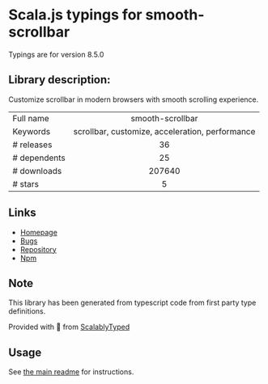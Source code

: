 
# Scala.js typings for smooth-scrollbar

Typings are for version 8.5.0

## Library description:
Customize scrollbar in modern browsers with smooth scrolling experience.

|                    |                 |
| ------------------ | :-------------: |
| Full name          | smooth-scrollbar |
| Keywords           | scrollbar, customize, acceleration, performance |
| # releases         | 36 |
| # dependents       | 25 |
| # downloads        | 207640 |
| # stars            | 5 |

## Links
- [Homepage](https://github.com/idiotWu/smooth-scrollbar#readme)
- [Bugs](https://github.com/idiotWu/smooth-scrollbar/issues)
- [Repository](https://github.com/idiotWu/smooth-scrollbar)
- [Npm](https://www.npmjs.com/package/smooth-scrollbar)
    


## Note
This library has been generated from typescript code from first party type definitions.

Provided with :purple_heart: from [ScalablyTyped](https://github.com/oyvindberg/ScalablyTyped)

## Usage
See [the main readme](../../readme.md) for instructions.


